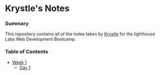 # Krystle's Notes
### Summary
This repository contains all of the notes taken by [Krystle](https://github.com/krystlebco/README.md.git) for the lighthouse Labs Web Development Bootcamp.

### Table of Contents
* [Week 1](/Week_1)
  * [Day 1](/Week_1/Day_1)
   